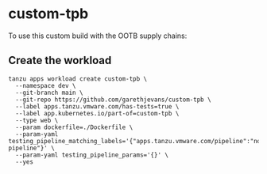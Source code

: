 # custom-tpb

To use this custom build with the OOTB supply chains:

## Create the workload

```
tanzu apps workload create custom-tpb \
  --namespace dev \
  --git-branch main \
  --git-repo https://github.com/garethjevans/custom-tpb \
  --label apps.tanzu.vmware.com/has-tests=true \
  --label app.kubernetes.io/part-of=custom-tpb \
  --type web \
  --param dockerfile=./Dockerfile \
  --param-yaml testing_pipeline_matching_labels='{"apps.tanzu.vmware.com/pipeline":"noop-pipeline"}' \
  --param-yaml testing_pipeline_params='{}' \
  --yes
```
